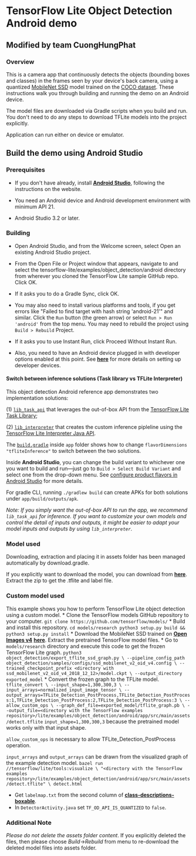 # TensorFlow Lite Object Detection Android demo
## Modified by team CuongHungPhat

### Overview

This is a camera app that continuously detects the objects (bounding boxes and
classes) in the frames seen by your device's back camera, using a quantized
[MobileNet SSD](https://github.com/tensorflow/models/tree/master/research/object_detection)
model trained on the [COCO dataset](http://cocodataset.org/). These instructions
walk you through building and running the demo on an Android device.

The model files are downloaded via Gradle scripts when you build and run. You
don't need to do any steps to download TFLite models into the project
explicitly.

Application can run either on device or emulator.

<!-- TODO(b/124116863): Add app screenshot. -->

## Build the demo using Android Studio

### Prerequisites

*   If you don't have already, install
    **[Android Studio](https://developer.android.com/studio/index.html)**,
    following the instructions on the website.

*   You need an Android device and Android development environment with minimum
    API 21.

*   Android Studio 3.2 or later.

### Building

*   Open Android Studio, and from the Welcome screen, select Open an existing
    Android Studio project.

*   From the Open File or Project window that appears, navigate to and select
    the tensorflow-lite/examples/object_detection/android directory from
    wherever you cloned the TensorFlow Lite sample GitHub repo. Click OK.

*   If it asks you to do a Gradle Sync, click OK.

*   You may also need to install various platforms and tools, if you get errors
    like "Failed to find target with hash string 'android-21'" and similar.
    Click the `Run` button (the green arrow) or select `Run > Run 'android'`
    from the top menu. You may need to rebuild the project using `Build >
    Rebuild` Project.

*   If it asks you to use Instant Run, click Proceed Without Instant Run.

*   Also, you need to have an Android device plugged in with developer options
    enabled at this point. See
    **[here](https://developer.android.com/studio/run/device)** for more details
    on setting up developer devices.

#### Switch between inference solutions (Task library vs TFLite Interpreter)

This object detection Android reference app demonstrates two implementation
solutions:

(1)
[`lib_task_api`](https://github.com/tensorflow/examples/tree/master/lite/examples/nl_classification/android/lib_task_api)
that leverages the out-of-box API from the
[TensorFlow Lite Task Library](https://www.tensorflow.org/lite/inference_with_metadata/task_library/object_detector);

(2)
[`lib_interpreter`](https://github.com/tensorflow/examples/tree/master/lite/examples/text_classification/android/lib_interpreter)
that creates the custom inference pipleline using the
[TensorFlow Lite Interpreter Java API](https://www.tensorflow.org/lite/guide/inference#load_and_run_a_model_in_java).

The [`build.gradle`](app/build.gradle) inside `app` folder shows how to change
`flavorDimensions "tfliteInference"` to switch between the two solutions.

Inside **Android Studio**, you can change the build variant to whichever one you
want to build and run—just go to `Build > Select Build Variant` and select one
from the drop-down menu. See
[configure product flavors in Android Studio](https://developer.android.com/studio/build/build-variants#product-flavors)
for more details.

For gradle CLI, running `./gradlew build` can create APKs for both solutions
under `app/build/outputs/apk`.

*Note: If you simply want the out-of-box API to run the app, we recommend
`lib_task_api` for inference. If you want to customize your own models and
control the detail of inputs and outputs, it might be easier to adapt your model
inputs and outputs by using `lib_interpreter`.*

### Model used

Downloading, extraction and placing it in assets folder has been managed
automatically by download.gradle.

If you explicitly want to download the model, you can download from
**[here](http://storage.googleapis.com/download.tensorflow.org/models/tflite/coco_ssd_mobilenet_v1_1.0_quant_2018_06_29.zip)**.
Extract the zip to get the .tflite and label file.

### Custom model used

This example shows you how to perform TensorFlow Lite object detection using a
custom model. * Clone the TensorFlow models GitHub repository to your computer.
`git clone https://github.com/tensorflow/models/` * Build and install this
repository. `cd models/research python3 setup.py build && python3 setup.py
install` * Download the MobileNet SSD trained on
**[Open Images v4](https://storage.googleapis.com/openimages/web/factsfigures_v4.html)**
**[here](https://github.com/tensorflow/models/blob/master/research/object_detection/g3doc/tf1_detection_zoo.md)**.
Extract the pretrained TensorFlow model files. * Go to `models/research`
directory and execute this code to get the frozen TensorFlow Lite graph.
`python3 object_detection/export_tflite_ssd_graph.py \ --pipeline_config_path
object_detection/samples/configs/ssd_mobilenet_v2_oid_v4.config \
--trained_checkpoint_prefix <directory with
ssd_mobilenet_v2_oid_v4_2018_12_12>/model.ckpt \ --output_directory
exported_model` * Convert the frozen graph to the TFLite model. `tflite_convert
\ --input_shape=1,300,300,3 \ --input_arrays=normalized_input_image_tensor \
--output_arrays=TFLite_Detection_PostProcess,TFLite_Detection_PostProcess:1,TFLite_Detection_PostProcess:2,TFLite_Detection_PostProcess:3
\ --allow_custom_ops \ --graph_def_file=exported_model/tflite_graph.pb \
--output_file=<directory with the TensorFlow examples
repository>/lite/examples/object_detection/android/app/src/main/assets/detect.tflite`
`input_shape=1,300,300,3` because the pretrained model works only with that
input shape.

`allow_custom_ops` is necessary to allow TFLite_Detection_PostProcess operation.

`input_arrays` and `output_arrays` can be drawn from the visualized graph of the
example detection model. `bazel run //tensorflow/lite/tools:visualize \
"<directory with the TensorFlow examples
repository>/lite/examples/object_detection/android/app/src/main/assets/detect.tflite"
\ detect.html`

*   Get `labelmap.txt` from the second column of
    **[class-descriptions-boxable](https://storage.googleapis.com/openimages/2018_04/class-descriptions-boxable.csv)**.
*   In `DetectorActivity.java` set `TF_OD_API_IS_QUANTIZED` to `false`.

### Additional Note

_Please do not delete the assets folder content_. If you explicitly deleted the
files, then please choose *Build*->*Rebuild* from menu to re-download the
deleted model files into assets folder.

